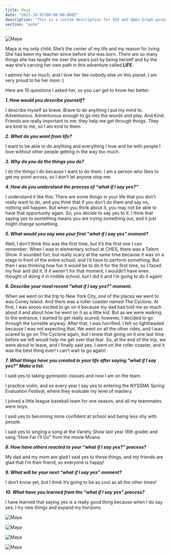 ```yaml
---
title: Maya
date: "2022-10-01T00:00:00.000Z"
description: "This is a custom description for SEO and Open Graph purposes, rather than the default generated excerpt. Simply add a description field to the frontmatter."
section: "potm"
---
```


![Maya](../images/oct22-2.jpg)

Maya is my only child. She’s the center of my life and my reason for living. She has been my teacher since before she was born. There are so many things she has taught me over the years just by being herself and by the way she’s carving her own path in this adventure called **LIFE**.

I admire her so much, and I love her like nobody else on this planet. I am very proud to be her mom :)

Here are 10 questions I asked her, so you can get to know her better:

***1. How would you describe yourself?***

I describe myself as brave. Brave to do anything I put my mind to. Adventurous. Adventurous enough to go into the woods and play. And Kind. Friends are really important to me; they help me get through things. They are kind to me, so I am kind to them.

***2. What do you want from life?***

I want to be able to do anything and everything I love and be with people I love without other people getting in the way too much.
  
***3. Why do you do the things you do?***

I do the things I do because I want to do them. I am a person who likes to get my point across, so I don’t let anyone stop me.
  
***4. How do you understand the process of "what if I say yes?"***

I understand it like this: There are some things in your life that you don’t really want to do, and you think that if you don’t do them and say no, nothing will happen. But when you think about it, you may not be able to have that opportunity again. So, you decide to say yes to it. I think that saying yes to something means you are trying something out, and it just might change something.
  
***5. What would you say was your first "what if I say yes" moment?***

Well, I don’t think this was the first time, but it’s the first one I can remember: When I was in elementary school at CHES, there was a Talent Show. It sounded fun, but really scary at the same time because it was on a stage in front of the entire school, and I’d have to perform something. But then I was thinking how fun it would be to do it for the first time, so I faced my fear and did it. If it weren't for that moment, I wouldn’t have even thought of doing it in middle school, but I did it and I’m going to do it again!

***6. Describe your most recent "what if I say yes?" moment.***

When we went on the trip to New York City, one of the places we went to was Coney Island. And there was a roller coaster named The Cyclone. At first, I was soooo excited to go on it because my dad had told me so much about it and about how he went on it as a little kid. But as we were walking to the entrance, I started to get really scared; however, I decided to go through the turnstile anyway. After that, I was horrified. I felt so lightheaded because I was not expecting that. We went on all the other rides, and I was scared to go on The Cyclone again, but I knew that going on it one last time before we left would help me get over that fear. So, at the end of the trip, we were about to leave, and I finally said yes. I went on the roller coaster, and it was the best thing ever! I can’t wait to go again!

***7. What things have you created in your life after saying "what if I say yes?" Make a list.***

I said yes to taking gymnastic classes and now I am on the team.

I practice violin, and so every year I say yes to entering the NYSSMA Spring Evaluation Festival, where they evaluate my level of mastery.

I joined a little league baseball team for one season, and all my teammates were boys.

I said yes to becoming more confident at school and being less shy with people.

I said yes to singing a song at the Variety Show last year (6th grade) and sang “How Far I’ll Go” from the movie Moana.

***8. How have others reacted to your “what if I say yes?” process?***

My dad and my mom are glad I said yes to these things, and my friends are glad that I’m their friend, so everyone is happy!
  
***9. What will be your next “what if I say yes” moment?***

I don’t know yet, but I think it’s going to be as cool as all the other times!
  
***10. What have you learned from the "what if I say yes" process?***

I have learned that saying yes is a really good thing because when I do say yes, I try new things and expand my horizons.

![Maya](../images/oct22-1.jpg)

![Maya](../images/oct22-3.jpg)

![Maya](../images/oct22-4.jpg)

![Maya](../images/oct22-5.jpg)
